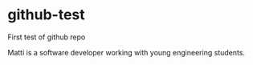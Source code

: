# github-test
First test of github repo

Matti is a software developer working with young engineering students.
